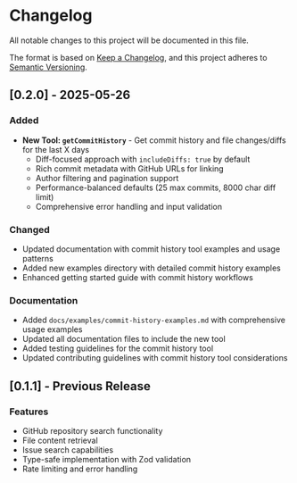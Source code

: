 # Changelog

All notable changes to this project will be documented in this file.

The format is based on [Keep a Changelog](https://keepachangelog.com/en/1.0.0/),
and this project adheres to [Semantic Versioning](https://semver.org/spec/v2.0.0.html).

## [0.2.0] - 2025-05-26

### Added

- **New Tool: `getCommitHistory`** - Get commit history and file changes/diffs for the last X days
  - Diff-focused approach with `includeDiffs: true` by default
  - Rich commit metadata with GitHub URLs for linking
  - Author filtering and pagination support
  - Performance-balanced defaults (25 max commits, 8000 char diff limit)
  - Comprehensive error handling and input validation

### Changed

- Updated documentation with commit history tool examples and usage patterns
- Added new examples directory with detailed commit history examples
- Enhanced getting started guide with commit history workflows

### Documentation

- Added `docs/examples/commit-history-examples.md` with comprehensive usage examples
- Updated all documentation files to include the new tool
- Added testing guidelines for the commit history tool
- Updated contributing guidelines with commit history tool considerations

## [0.1.1] - Previous Release

### Features

- GitHub repository search functionality
- File content retrieval
- Issue search capabilities
- Type-safe implementation with Zod validation
- Rate limiting and error handling
